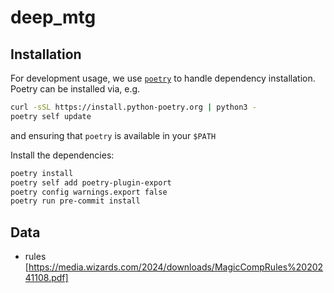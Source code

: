 # deep_mtg

## Installation

For development usage, we use [`poetry`](https://python-poetry.org/docs/#installing-with-the-official-installer) to handle dependency installation.
Poetry can be installed via, e.g.

```bash
curl -sSL https://install.python-poetry.org | python3 -
poetry self update
```

and ensuring that `poetry` is available in your `$PATH`

Install the dependencies:

```bash
poetry install
poetry self add poetry-plugin-export
poetry config warnings.export false
poetry run pre-commit install
```


## Data

- rules [https://media.wizards.com/2024/downloads/MagicCompRules%2020241108.pdf]
